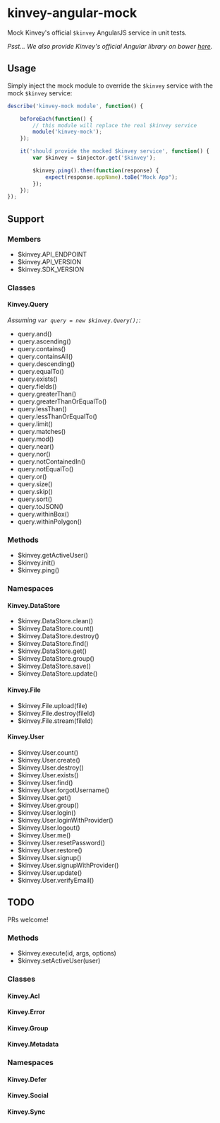 kinvey-angular-mock
===================

Mock Kinvey's official `$kinvey` AngularJS service in unit tests.

*Psst... We also provide Kinvey's official Angular library on bower [here](https://github.com/GravityJack/bower-kinvey-angular).*


## Usage

Simply inject the mock module to override the `$kinvey` service with the mock `$kinvey` service:
```javascript
describe('kinvey-mock module', function() {

    beforeEach(function() {
        // this module will replace the real $kinvey service
        module('kinvey-mock');
    });

    it('should provide the mocked $kinvey service', function() {
        var $kinvey = $injector.get('$kinvey');

        $kinvey.ping().then(function(response) {
            expect(response.appName).toBe("Mock App");
        });
    });
});
```


## Support

### Members
* $kinvey.API_ENDPOINT
* $kinvey.API_VERSION
* $kinvey.SDK_VERSION

### Classes

#### Kinvey.Query

*Assuming `var query = new $kinvey.Query();`:*

* query.and()
* query.ascending()
* query.contains()
* query.containsAll()
* query.descending()
* query.equalTo()
* query.exists()
* query.fields()
* query.greaterThan()
* query.greaterThanOrEqualTo()
* query.lessThan()
* query.lessThanOrEqualTo()
* query.limit()
* query.matches()
* query.mod()
* query.near()
* query.nor()
* query.notContainedIn()
* query.notEqualTo()
* query.or()
* query.size()
* query.skip()
* query.sort()
* query.toJSON()
* query.withinBox()
* query.withinPolygon()

### Methods
* $kinvey.getActiveUser()
* $kinvey.init()
* $kinvey.ping()

### Namespaces

#### Kinvey.DataStore
* $kinvey.DataStore.clean()
* $kinvey.DataStore.count()
* $kinvey.DataStore.destroy()
* $kinvey.DataStore.find()
* $kinvey.DataStore.get()
* $kinvey.DataStore.group()
* $kinvey.DataStore.save()
* $kinvey.DataStore.update()

#### Kinvey.File
* $kinvey.File.upload(file)
* $kinvey.File.destroy(fileId)
* $kinvey.File.stream(fileId)

#### Kinvey.User
* $kinvey.User.count()
* $kinvey.User.create()
* $kinvey.User.destroy()
* $kinvey.User.exists()
* $kinvey.User.find()
* $kinvey.User.forgotUsername()
* $kinvey.User.get()
* $kinvey.User.group()
* $kinvey.User.login()
* $kinvey.User.loginWithProvider()
* $kinvey.User.logout()
* $kinvey.User.me()
* $kinvey.User.resetPassword()
* $kinvey.User.restore()
* $kinvey.User.signup()
* $kinvey.User.signupWithProvider()
* $kinvey.User.update()
* $kinvey.User.verifyEmail()

## TODO
PRs welcome!

### Methods
* $kinvey.execute(id, args, options)
* $kinvey.setActiveUser(user)

### Classes
#### Kinvey.Acl

#### Kinvey.Error

#### Kinvey.Group

#### Kinvey.Metadata


### Namespaces
#### Kinvey.Defer

#### Kinvey.Social

#### Kinvey.Sync

